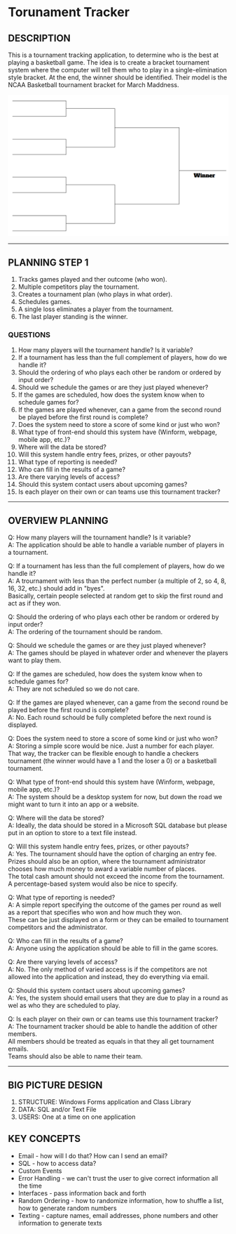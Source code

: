 # Torunament Tracker

## DESCRIPTION

This is a tournament tracking application, to determine who is the best at playing a basketball game.
The idea is to create a bracket tournament system where the computer will tell them who to play in a single-elimination style bracket.
At the end, the winner should be identified. Their model is the NCAA Basketball tournament bracket for March Maddness.

![bracket sample](./Images/bracket.PNG)

---

## PLANNING STEP 1

1. Tracks games played and ther outcome (who won).
2. Multiple competitors play the tournament.
3. Creates a tournament plan (who plays in what order).
4. Schedules games.
5. A single loss eliminates a player from the tournament.
6. The last player standing is the winner.

### QUESTIONS

1. How many players will the tournament handle? Is it variable?
2. If a tournament has less than the full complement of players, how do we handle it?
3. Should the ordering of who plays each other be random or ordered by input order?
4. Should we schedule the games or are they just played whenever?
5. If the games are scheduled, how does the system know when to schedule games for?
6. If the games are played whenever, can a game from the second round be played before the first round is complete?
7. Does the system need to store a score of some kind or just who won?
8. What type of front-end should this system have (Winform, webpage, mobile app, etc.)?
9. Where will the data be stored?
10. Will this system handle entry fees, prizes, or other payouts?
11. What type of reporting is needed?
12. Who can fill in the results of a game?
13. Are there varying levels of access?
14. Should this system contact users about upcoming games?
15. Is each player on their own or can teams use this tournament tracker?

---

## OVERVIEW PLANNING

Q: How many players will the tournament handle? Is it variable?  
A: The application should be able to handle a variable number of players in a tournament.

Q: If a tournament has less than the full complement of players, how do we handle it?  
A: A trournament with less than the perfect number (a multiple of 2, so 4, 8, 16, 32, etc.) should add in "byes".  
Basically, certain people selected at random get to skip the first round and act as if they won.

Q: Should the ordering of who plays each other be random or ordered by input order?  
A: The ordering of the tournament should be random.

Q: Should we schedule the games or are they just played whenever?  
A: The games should be played in whatever order and whenever the players want to play them.

Q: If the games are scheduled, how does the system know when to schedule games for?  
A: They are not scheduled so we do not care.

Q: If the games are played whenever, can a game from the second round be played before the first round is complete?  
A: No. Each round schould be fully completed before the next round is displayed.

Q: Does the system need to store a score of some kind or just who won?  
A: Storing a simple score would be nice. Just a number for each player.  
That way, the tracker can be flexible enough to handle a checkers tournament (the winner would have a 1 and the loser a 0) or a basketball tournament.

Q: What type of front-end should this system have (Winform, webpage, mobile app, etc.)?  
A: The system should be a desktop system for now, but down the road we might want to turn it into an app or a website.

Q: Where will the data be stored?  
A: Ideally, the data should be stored in a Microsoft SQL database but please put in an option to store to a text file instead.

Q: Will this system handle entry fees, prizes, or other payouts?  
A: Yes. The tournament should have the option of charging an entry fee.  
Prizes should also be an option, where the tournament administrator chooses how much money to award a variable number of places.  
The total cash amount should not exceed the income from the tournament. A percentage-based system would also be nice to specify.

Q: What type of reporting is needed?  
A: A simple report specifying the outcome of the games per round as well as a report that specifies who won and how much they won.  
These can be just displayed on a form or they can be emailed to tournament competitors and the administrator.

Q: Who can fill in the results of a game?  
A: Anyone using the application should be able to fill in the game scores.

Q: Are there varying levels of access?  
A: No. The only method of varied access is if the competitors are not allowed into the application and instead, they do everything via email.

Q: Should this system contact users about upcoming games?  
A: Yes, the system should email users that they are due to play in a round as wel as who they are scheduled to play.

Q: Is each player on their own or can teams use this tournament tracker?  
A: The tournament tracker should be able to handle the addition of other members.  
All members should be treated as equals in that they all get tournament emails.  
Teams should also be able to name their team.

---

## BIG PICTURE DESIGN

1. STRUCTURE: Windows Forms application and Class Library
2. DATA: SQL and/or Text File
3. USERS: One at a time on one application

## KEY CONCEPTS

- Email - how will I do that? How can I send an email?
- SQL - how to access data?
- Custom Events
- Error Handling - we can't trust the user to give correct information all the time
- Interfaces - pass information back and forth
- Random Ordering - how to randomize information, how to shuffle a list, how to generate random numbers
- Texting - capture names, email addresses, phone numbers and other information to generate texts
